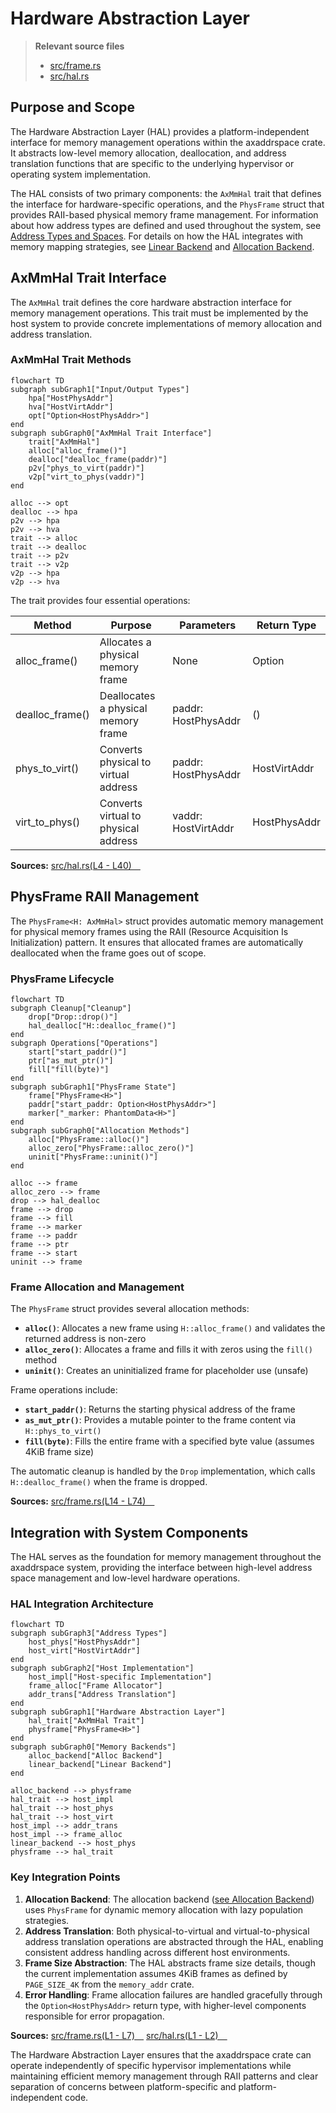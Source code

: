 # Hardware Abstraction Layer

> **Relevant source files**
> * [src/frame.rs](https://github.com/arceos-hypervisor/axaddrspace/blob/2ed4d076/src/frame.rs)
> * [src/hal.rs](https://github.com/arceos-hypervisor/axaddrspace/blob/2ed4d076/src/hal.rs)

## Purpose and Scope

The Hardware Abstraction Layer (HAL) provides a platform-independent interface for memory management operations within the axaddrspace crate. It abstracts low-level memory allocation, deallocation, and address translation functions that are specific to the underlying hypervisor or operating system implementation.

The HAL consists of two primary components: the `AxMmHal` trait that defines the interface for hardware-specific operations, and the `PhysFrame` struct that provides RAII-based physical memory frame management. For information about how address types are defined and used throughout the system, see [Address Types and Spaces](/arceos-hypervisor/axaddrspace/2.1-address-types-and-spaces). For details on how the HAL integrates with memory mapping strategies, see [Linear Backend](/arceos-hypervisor/axaddrspace/4.1-linear-backend) and [Allocation Backend](/arceos-hypervisor/axaddrspace/4.2-allocation-backend).

## AxMmHal Trait Interface

The `AxMmHal` trait defines the core hardware abstraction interface for memory management operations. This trait must be implemented by the host system to provide concrete implementations of memory allocation and address translation.

### AxMmHal Trait Methods

```mermaid
flowchart TD
subgraph subGraph1["Input/Output Types"]
    hpa["HostPhysAddr"]
    hva["HostVirtAddr"]
    opt["Option<HostPhysAddr>"]
end
subgraph subGraph0["AxMmHal Trait Interface"]
    trait["AxMmHal"]
    alloc["alloc_frame()"]
    dealloc["dealloc_frame(paddr)"]
    p2v["phys_to_virt(paddr)"]
    v2p["virt_to_phys(vaddr)"]
end

alloc --> opt
dealloc --> hpa
p2v --> hpa
p2v --> hva
trait --> alloc
trait --> dealloc
trait --> p2v
trait --> v2p
v2p --> hpa
v2p --> hva
```

The trait provides four essential operations:

|Method|Purpose|Parameters|Return Type|
| --- | --- | --- | --- |
|alloc_frame()|Allocates a physical memory frame|None|Option<HostPhysAddr>|
|dealloc_frame()|Deallocates a physical memory frame|paddr: HostPhysAddr|()|
|phys_to_virt()|Converts physical to virtual address|paddr: HostPhysAddr|HostVirtAddr|
|virt_to_phys()|Converts virtual to physical address|vaddr: HostVirtAddr|HostPhysAddr|

**Sources:** [src/hal.rs(L4 - L40)&emsp;](https://github.com/arceos-hypervisor/axaddrspace/blob/2ed4d076/src/hal.rs#L4-L40)

## PhysFrame RAII Management

The `PhysFrame<H: AxMmHal>` struct provides automatic memory management for physical memory frames using the RAII (Resource Acquisition Is Initialization) pattern. It ensures that allocated frames are automatically deallocated when the frame goes out of scope.

### PhysFrame Lifecycle

```mermaid
flowchart TD
subgraph Cleanup["Cleanup"]
    drop["Drop::drop()"]
    hal_dealloc["H::dealloc_frame()"]
end
subgraph Operations["Operations"]
    start["start_paddr()"]
    ptr["as_mut_ptr()"]
    fill["fill(byte)"]
end
subgraph subGraph1["PhysFrame State"]
    frame["PhysFrame<H>"]
    paddr["start_paddr: Option<HostPhysAddr>"]
    marker["_marker: PhantomData<H>"]
end
subgraph subGraph0["Allocation Methods"]
    alloc["PhysFrame::alloc()"]
    alloc_zero["PhysFrame::alloc_zero()"]
    uninit["PhysFrame::uninit()"]
end

alloc --> frame
alloc_zero --> frame
drop --> hal_dealloc
frame --> drop
frame --> fill
frame --> marker
frame --> paddr
frame --> ptr
frame --> start
uninit --> frame
```

### Frame Allocation and Management

The `PhysFrame` struct provides several allocation methods:

* **`alloc()`**: Allocates a new frame using `H::alloc_frame()` and validates the returned address is non-zero
* **`alloc_zero()`**: Allocates a frame and fills it with zeros using the `fill()` method
* **`uninit()`**: Creates an uninitialized frame for placeholder use (unsafe)

Frame operations include:

* **`start_paddr()`**: Returns the starting physical address of the frame
* **`as_mut_ptr()`**: Provides a mutable pointer to the frame content via `H::phys_to_virt()`
* **`fill(byte)`**: Fills the entire frame with a specified byte value (assumes 4KiB frame size)

The automatic cleanup is handled by the `Drop` implementation, which calls `H::dealloc_frame()` when the frame is dropped.

**Sources:** [src/frame.rs(L14 - L74)&emsp;](https://github.com/arceos-hypervisor/axaddrspace/blob/2ed4d076/src/frame.rs#L14-L74)

## Integration with System Components

The HAL serves as the foundation for memory management throughout the axaddrspace system, providing the interface between high-level address space management and low-level hardware operations.

### HAL Integration Architecture

```mermaid
flowchart TD
subgraph subGraph3["Address Types"]
    host_phys["HostPhysAddr"]
    host_virt["HostVirtAddr"]
end
subgraph subGraph2["Host Implementation"]
    host_impl["Host-specific Implementation"]
    frame_alloc["Frame Allocator"]
    addr_trans["Address Translation"]
end
subgraph subGraph1["Hardware Abstraction Layer"]
    hal_trait["AxMmHal Trait"]
    physframe["PhysFrame<H>"]
end
subgraph subGraph0["Memory Backends"]
    alloc_backend["Alloc Backend"]
    linear_backend["Linear Backend"]
end

alloc_backend --> physframe
hal_trait --> host_impl
hal_trait --> host_phys
hal_trait --> host_virt
host_impl --> addr_trans
host_impl --> frame_alloc
linear_backend --> host_phys
physframe --> hal_trait
```

### Key Integration Points

1. **Allocation Backend**: The allocation backend ([see Allocation Backend](/arceos-hypervisor/axaddrspace/4.2-allocation-backend)) uses `PhysFrame` for dynamic memory allocation with lazy population strategies.
2. **Address Translation**: Both physical-to-virtual and virtual-to-physical address translation operations are abstracted through the HAL, enabling consistent address handling across different host environments.
3. **Frame Size Abstraction**: The HAL abstracts frame size details, though the current implementation assumes 4KiB frames as defined by `PAGE_SIZE_4K` from the `memory_addr` crate.
4. **Error Handling**: Frame allocation failures are handled gracefully through the `Option<HostPhysAddr>` return type, with higher-level components responsible for error propagation.

**Sources:** [src/frame.rs(L1 - L7)&emsp;](https://github.com/arceos-hypervisor/axaddrspace/blob/2ed4d076/src/frame.rs#L1-L7) [src/hal.rs(L1 - L2)&emsp;](https://github.com/arceos-hypervisor/axaddrspace/blob/2ed4d076/src/hal.rs#L1-L2)

The Hardware Abstraction Layer ensures that the axaddrspace crate can operate independently of specific hypervisor implementations while maintaining efficient memory management through RAII patterns and clear separation of concerns between platform-specific and platform-independent code.
